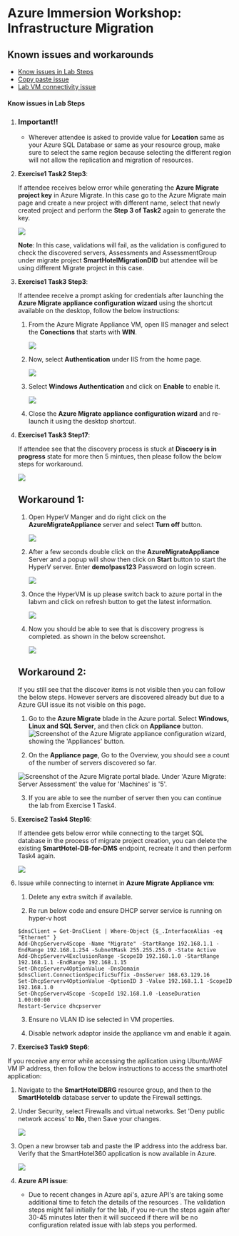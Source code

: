 # Azure Immersion Workshop: Infrastructure Migration

## Known issues and workarounds

- [Know issues in Lab Steps](#know-issues-in-lab-steps)
- [Copy paste issue](https://docs.cloudlabs.ai/Learner/Troubleshooting/CopyPaste)
- [Lab VM connectivity issue](https://docs.cloudlabs.ai/Learner/Troubleshooting/RDP)

#### Know issues in Lab Steps 

1. ### Important!! 


   - Wherever attendee is asked to provide value for **Location** same as your Azure SQL Database or same as your resource group, make sure to select the same region because selecting the different region will not allow the replication and migration of resources. 

1. **Exercise1 Task2 Step3**: 

   If attendee receives below error while generating the **Azure Migrate project key** in Azure Migrate. In this case go to the Azure Migrate main page and create a new project with different name, select that newly created project and perform the **Step 3 of Task2** again to generate the key.
   
   ![](https://github.com/CloudLabsAI-Azure/Know-Before-You-Go/blob/main/media/LOB-issue.png?raw=true)
   
   **Note**: In this case, validations will fail, as the validation is configured to check the discovered servers, Assessments and AssessmentGroup under migrate project **SmartHotelMigrationDID** but attendee will be using different Migrate project in this case.
   

1. **Exercise1 Task3 Step3**: 

   If attendee receive a prompt asking for credentials after launching the **Azure Migrate appliance configuration wizard** using the shortcut available on the desktop, follow the below instructions:
   
   1. From the Azure Migrate Appliance VM, open IIS manager and select the **Conections** that starts with **WIN**.

      ![](https://github.com/CloudLabsAI-Azure/Know-Before-You-Go/blob/main/media/lob-issue-03.png?raw=true)
      
   1. Now, select **Authentication** under IIS from the home page.

      ![](https://github.com/CloudLabsAI-Azure/Know-Before-You-Go/blob/main/media/lob-issue-04.png?raw=true)
      
   1. Select **Windows Authentication** and click on **Enable** to enable it.

      ![](https://github.com/CloudLabsAI-Azure/Know-Before-You-Go/blob/main/media/lob-issue-05.png?raw=true)
   
   1. Close the **Azure Migrate appliance configuration wizard** and re-launch it using the desktop shortcut.

1. **Exercise1 Task3 Step17**: 
    
    If attendee see that the discovery process is stuck at **Discoery is in progress** state for more then 5 mintues, then please follow the below steps for workaround.
    
      ![](https://github.com/CloudLabsAI-Azure/Know-Before-You-Go/blob/main/media/progress.png?raw=true)
   
   ## Workaround 1:
   
    1. Open HyperV Manger and do right click on the **AzureMigrateAppliance** server and select **Turn off** button. 

        ![](https://github.com/CloudLabsAI-Azure/Know-Before-You-Go/blob/main/media/hypervshut.png?raw=true)
      
    1. After a few seconds double click on the **AzureMigrateAppliance** Server and a popup will show then click on **Start** button to start the HyperV server. Enter **demo!pass123** Password on login screen.
    
        ![](https://github.com/CloudLabsAI-Azure/Know-Before-You-Go/blob/main/media/start.png?raw=true)
     
    3. Once the HyperVM is up please switch back to azure portal in the labvm and click on refresh button to get the latest information. 

        ![](https://github.com/CloudLabsAI-Azure/Know-Before-You-Go/blob/main/media/refresh.png?raw=true)
     
    4. Now you should be able to see that is discovery progress is completed. as shown in the below screenshot.

        ![](https://github.com/CloudLabsAI-Azure/Know-Before-You-Go/blob/main/media/done.png?raw=true)

   ## Workaround 2: 
   If you still see that the discover items is not visible then you can follow the below steps. However servers are discovered already but due to a Azure GUI issue its not visible on this page.

    1. Go to the **Azure Migrate** blade in the Azure portal.  Select **Windows, Linux and SQL Server**, and then click on **Appliance** button.
      ![Screenshot of the Azure Migrate appliance configuration wizard, showing the 'Appliances' button.](https://raw.githubusercontent.com/CloudLabs-MCW/MCW-Line-of-business-application-migration/snapshot/Hands-on%20lab/images/Exercise1/Discovered_Servers_Count.png "Appliances")
      
    2. On the **Appliance page**, Go to the Overview, you should see a count of the number of servers discovered so far.
      
    ![Screenshot of the Azure Migrate portal blade. Under 'Azure Migrate: Server Assessment' the value for 'Machines' is '5'.](https://raw.githubusercontent.com/CloudLabs-MCW/MCW-Line-of-business-application-migration/snapshot/Hands-on%20lab/images/Exercise1/Machines.png "Machines")
    
    3. If you are able to see the number of server then you can continue the lab from Exercise 1 Task4. 
     
1. **Exercise2 Task4 Step16**:    

    If attendee gets below error while connecting to the target SQL database in the process of migrate project creation, you can delete the existing **SmartHotel-DB-for-DMS** endpoint, recreate it and then perform Task4 again.
    
    
   ![](https://github.com/CloudLabsAI-Azure/Know-Before-You-Go/blob/main/media/Lob-dms-issue.png?raw=true)
   
1. Issue while connecting to internet in **Azure Migrate Appliance vm**:

      1. Delete any extra switch if available.

      2. Re run below code and ensure DHCP server service is running on hyper-v host
      
      ```
      $dnsClient = Get-DnsClient | Where-Object {$_.InterfaceAlias -eq "Ethernet" }
      Add-DhcpServerv4Scope -Name "Migrate" -StartRange 192.168.1.1 -EndRange 192.168.1.254 -SubnetMask 255.255.255.0 -State Active
      Add-DhcpServerv4ExclusionRange -ScopeID 192.168.1.0 -StartRange 192.168.1.1 -EndRange 192.168.1.15
      Set-DhcpServerv4OptionValue -DnsDomain $dnsClient.ConnectionSpecificSuffix -DnsServer 168.63.129.16
      Set-DhcpServerv4OptionValue -OptionID 3 -Value 192.168.1.1 -ScopeID 192.168.1.0
      Set-DhcpServerv4Scope -ScopeId 192.168.1.0 -LeaseDuration 1.00:00:00
      Restart-Service dhcpserver
      ```
	 3. Ensure no VLAN ID ise selected in VM properties.

	 4. Disable network adaptor inside the appliance vm and enable it again.


1. **Exercise3 Task9 Step6**: 

 If you receive any error while accessing the apllication using UbuntuWAF VM IP address, then follow the below instructions to access the smarthotel application:
   
   1. Navigate to the **SmartHotelDBRG** resource group, and then to the **SmartHoteldb<inject key="DeploymentID" enableCopy="false" />** database server to update the Firewall settings.
   1. Under Security, select Firewalls and virtual networks. Set 'Deny public network access' to **No**, then Save your changes.

      ![](https://github.com/CloudLabs-MCW/MCW-Line-of-business-application-migration/blob/snapshot/Hands-on%20lab/images/Exercise3/lob-issue-01.png?raw=true)
     
   1. Open a new browser tab and paste the IP address into the address bar. Verify that the SmartHotel360 application is now available in Azure.
   
      ![](https://github.com/CloudLabs-MCW/MCW-Line-of-business-application-migration/blob/snapshot/Hands-on%20lab/images/Exercise3/lob-issue-02.png?raw=true)
      

1. **Azure API issue**: 

   - Due to recent changes in Azure api's, azure API's are taking some additional time to fetch the details of the resources . The validation steps might fail initially for the lab, if you re-run the steps again after 30-45 minutes later then it will succeed if there will be no configuration related issue with lab steps you performed.
